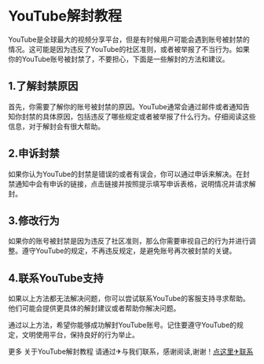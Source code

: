 # YouTube解封教程

YouTube是全球最大的视频分享平台，但是有时候用户可能会遇到账号被封禁的情况。这可能是因为违反了YouTube的社区准则，或者被举报了不当行为。如果你的YouTube账号被封禁了，不要担心，下面是一些解封的方法和建议。

## 1.了解封禁原因
首先，你需要了解你的账号被封禁的原因。YouTube通常会通过邮件或者通知告知你封禁的具体原因，包括违反了哪些规定或者被举报了什么行为。仔细阅读这些信息，对于解封会有很大帮助。

## 2.申诉封禁
如果你认为YouTube的封禁是错误的或者有误会，你可以通过申诉来解决。在封禁通知中会有申诉的链接，点击链接并按照提示填写申诉表格，说明情况并请求解封。

## 3.修改行为
如果你的账号被封禁是因为违反了社区准则，那么你需要审视自己的行为并进行调整。遵守YouTube的规定，不再违反规定，是避免账号再次被封禁的关键。

## 4.联系YouTube支持
如果以上方法都无法解决问题，你可以尝试联系YouTube的客服支持寻求帮助。他们可能会提供更具体的解封建议或者帮助你解决问题。

通过以上方法，希望你能够成功解封YouTube账号。记住要遵守YouTube的规定，文明使用平台，保持良好的行为举止。

更多 关于YouTube解封教程 请通过✈与我们联系，感谢阅读,谢谢！[点这里✈联系](https://a.k02.cc)